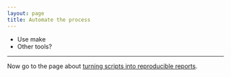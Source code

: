 ```yaml
---
layout: page
title: Automate the process
---
```


- Use make
- Other tools?

---

Now go to the page about [turning scripts into reproducible reports](reports.html).
